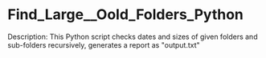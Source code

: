 # Find_Large__Oold_Folders_Python
Description: This Python script checks dates and sizes of given folders and sub-folders recursively,     generates a report as "output.txt"
